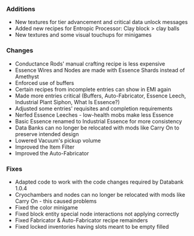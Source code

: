 ### Additions
- New textures for tier advancement and critical data unlock messages
- Added new recipes for Entropic Processor: Clay block > clay balls
- New textures and some visual touchups for minigames

### Changes
- Conductance Rods' manual crafting recipe is less expensive
- Essence Wires and Nodes are made with Essence Shards instead of Amethyst
- Enforced use of buffers
- Certain recipes from incomplete entries can show in EMI again
- Made more entries critical (Buffers, Auto-Fabricator, Essence Leech, Industrial Plant Siphon, What Is Essence?)
- Adjusted some entries' requisites and completion requirements
- Nerfed Essence Leeches - low-health mobs make less Essence
- Basic Essence renamed to Industrial Essence for more consistency
- Data Banks can no longer be relocated with mods like Carry On to preserve intended design
- Lowered Vacuum's pickup volume
- Improved the Item Filter
- Improved the Auto-Fabricator

### Fixes
- Adapted code to work with the code changes required by Databank 1.0.4
- Cryochambers and nodes can no longer be relocated with mods like Carry On - this caused problems
- Fixed the color minigame
- Fixed block entity special node interactions not applying correctly
- Fixed Fabricator & Auto-Fabricator recipe remainders
- Fixed locked inventories having slots meant to be empty filled